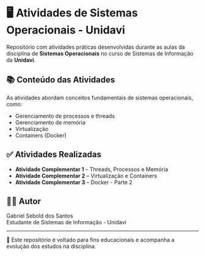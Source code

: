 # 🖥️ Atividades de Sistemas Operacionais - Unidavi

Repositório com atividades práticas desenvolvidas durante as aulas da disciplina de **Sistemas Operacionais** no curso de Sistemas de Informação da **Unidavi**.

## 📚 Conteúdo das Atividades

As atividades abordam conceitos fundamentais de sistemas operacionais, como:

- Gerenciamento de processos e threads
- Gerenciamento de memória
- Virtualização
- Containers (Docker)

## ✅ Atividades Realizadas

- **Atividade Complementar 1** – Threads, Processos e Memória  
- **Atividade Complementar 2** – Virtualização e Containers  
- **Atividade Complementar 3** – Docker - Parte 2  

## 🧑‍💻 Autor

Gabriel Sebold dos Santos  
Estudante de Sistemas de Informação - Unidavi

---

📌 Este repositório é voltado para fins educacionais e acompanha a evolução dos estudos na disciplina.
